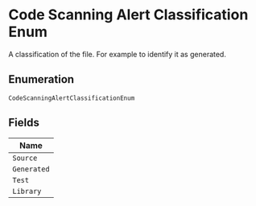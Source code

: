 
# Code Scanning Alert Classification Enum

A classification of the file. For example to identify it as generated.

## Enumeration

`CodeScanningAlertClassificationEnum`

## Fields

| Name |
|  --- |
| `Source` |
| `Generated` |
| `Test` |
| `Library` |

